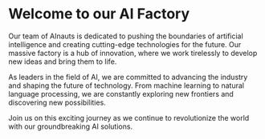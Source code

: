 <!--
Write me markdown content of website with wallpaper:

"A team of AInauts working tirelessly in a massive AI factory, creating new and innovative technologies for the future."

The header of the page should not be copy of the text but rather a real content of the website which is using this wallpaper.
-->

<!--font:Roboto-->

# Welcome to our AI Factory

Our team of AInauts is dedicated to pushing the boundaries of artificial intelligence and creating cutting-edge technologies for the future. Our massive factory is a hub of innovation, where we work tirelessly to develop new ideas and bring them to life.

As leaders in the field of AI, we are committed to advancing the industry and shaping the future of technology. From machine learning to natural language processing, we are constantly exploring new frontiers and discovering new possibilities.

Join us on this exciting journey as we continue to revolutionize the world with our groundbreaking AI solutions.
